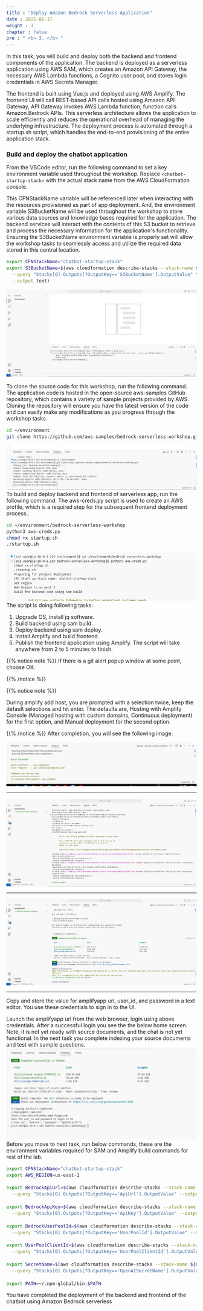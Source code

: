 ```yaml
---
title : "Deploy Amazon Bedrock Serverless Application"
date : 2025-06-17
weight : 3
chapter : false
pre : " <b> 3. </b> "
---
```

In this task, you will build and deploy both the backend and frontend components of the application. The backend is deployed as a serverless application using AWS SAM, which creates an Amazon API Gateway, the necessary AWS Lambda functions, a Cognito user pool, and stores login credentials in AWS Secrets Manager.

The frontend is built using Vue.js and deployed using AWS Amplify. The frontend UI will call REST-based API calls hosted using Amazon API Gateway, API Gateway invokes AWS Lambda function, function calls Amazon Bedrock APIs. This serverless architecture allows the application to scale efficiently and reduces the operational overhead of managing the underlying infrastructure. The deployment process is automated through a startup.sh script, which handles the end-to-end provisioning of the entire application stack.

### Build and deploy the chatbot application
From the VSCode editor, run the following command to set a key environment variable used throughout the workshop. Replace `<chatbot-startup-stack>` with the actual stack name from the AWS CloudFormation console.

This CFNStackName variable will be referenced later when interacting with the resources provisioned as part of app deployment. And, the environment variable S3BucketName will be used throughout the workshop to store various data sources and knowledge bases required for the application. The backend services will interact with the contents of this S3 bucket to retrieve and process the necessary information for the application's functionality. Ensuring the S3BucketName environment variable is properly set will allow the workshop tasks to seamlessly access and utilize the required data stored in this central location.


````bash
export CFNStackName="chatbot-startup-stack"
export S3BucketName=$(aws cloudformation describe-stacks --stack-name ${CFNStackName} \
  --query "Stacks[0].Outputs[?OutputKey=='S3BucketName'].OutputValue" \
  --output text)

````
![ConnectPrivate](https://github.com/PVinhP/PPV_Workshop_01/blob/main/Workshop/static/images/anh/anh8.png?raw=true)

To clone the source code for this workshop, run the following command. The application code is hosted in the open-source aws-samples GitHub repository, which contains a variety of sample projects provided by AWS. Cloning the repository will ensure you have the latest version of the code and can easily make any modifications as you progress through the workshop tasks.

````bash
cd ~/environment
git clone https://github.com/aws-samples/bedrock-serverless-workshop.git
````
![ConnectPrivate](https://github.com/PVinhP/PPV_Workshop_01/blob/main/Workshop/static/images/anh/anh9.png?raw=true)
To build and deploy backend and frontend of serverless app, run the following command. The aws-creds.py script is used to create an AWS profile, which is a required step for the subsequent frontend deployment process..

````bash
cd ~/environment/bedrock-serverless-workshop
python3 aws-creds.py
chmod +x startup.sh
./startup.sh
````
![ConnectPrivate](https://github.com/PVinhP/PPV_Workshop_01/blob/main/Workshop/static/images/anh/anh11.png?raw=true)
The script is doing following tasks:

1. Upgrade OS, install jq software.
2. Build backend using sam build.
3. Deploy backend using sam deploy.
4. Install Amplify and build frontend.
5. Publish the frontend application using Amplify.
The script will take anywhere from 2 to 5 minutes to finish.

{{% notice note %}}
If there is a git alert popup window at some point, choose OK.

{{% /notice %}}

{{% notice note %}}

During amplify add host, you are prompted with a selection twice, keep the default selections and hit enter. The defaults are, Hosting with Amplify Console (Managed hosting with custom domains, Continuous deployment) for the first option, and Manual deployment for the second option.

{{% /notice %}}
After completion, you will see the following image.

![ConnectPrivate](https://github.com/PVinhP/PPV_Workshop_01/blob/main/Workshop/static/images/anh/anh12.png?raw=true)

---
![ConnectPrivate](https://github.com/PVinhP/PPV_Workshop_01/blob/main/Workshop/static/images/anh/anh13.png?raw=true)

---
![ConnectPrivate](https://github.com/PVinhP/PPV_Workshop_01/blob/main/Workshop/static/images/anh/anh14.png?raw=true)

---
Copy and store the value for amplifyapp url, user_id, and password in a text editor. You use these credentials to sign in to the UI.

Launch the amplifyapp url from the web browser, login using above credentials. After a successful login you see the the below home screen. Note, it is not yet ready with source documents, and the chat is not yet functional. In the next task you complete indexing your source documents and test with sample questions.
![ConnectPrivate](https://github.com/PVinhP/PPV_Workshop_01/blob/main/Workshop/static/images/anh/anh15.png?raw=true)
Before you move to next task, run below commands, these are the environment variables required for SAM and Amplify build commands for rest of the lab.

````bash
export CFNStackName="chatbot-startup-stack"
export AWS_REGION=us-east-1

export BedrockApiUrl=$(aws cloudformation describe-stacks --stack-name ${CFNStackName} \
  --query "Stacks[0].Outputs[?OutputKey=='ApiUrl'].OutputValue" --output text)

export BedrockApiKey=$(aws cloudformation describe-stacks --stack-name ${CFNStackName} \
  --query "Stacks[0].Outputs[?OutputKey=='ApiKey'].OutputValue" --output text)

export BedrockUserPoolId=$(aws cloudformation describe-stacks --stack-name ${CFNStackName} \
  --query "Stacks[0].Outputs[?OutputKey=='UserPoolId'].OutputValue" --output text)

export UserPoolClientId=$(aws cloudformation describe-stacks --stack-name ${CFNStackName} \
  --query "Stacks[0].Outputs[?OutputKey=='UserPoolClientId'].OutputValue" --output text)

export SecretName=$(aws cloudformation describe-stacks --stack-name ${CFNStackName} \
  --query "Stacks[0].Outputs[?OutputKey=='OpenAISecretName'].OutputValue" --output text)

export PATH=~/.npm-global/bin:$PATH
````
You have completed the deployment of the backend and frontend of the chatbot using Amazon Bedrock serverless